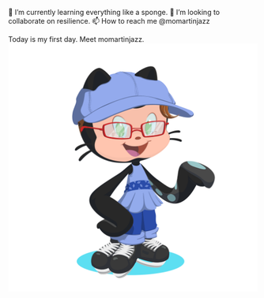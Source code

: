 🌱 I’m currently learning everything like a sponge.
💞️ I’m looking to collaborate on resilience.
📫 How to reach me @momartinjazz

<!---
momartinjazz/momartinjazz is a ✨ special ✨ repository because its `README.md` (this file) appears on your GitHub profile.
You can click the Preview link to take a look at your changes.
--->
Today is my first day. Meet momartinjazz. ![Meet momartinjazz my new Octocat for my first day at GitHub](https://github.com/momartinjazz/momartinjazz/blob/main/momartinjazz-octocat.png)
